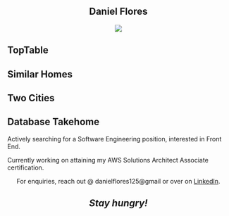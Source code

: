 
<h2 align='center'>Daniel Flores</h2>


<p align='center'>
  <img align='center' src="https://s4.gifyu.com/images/8d621f66f551b6a39072473d52280ff09f332a76b008f691.gif"></a>
</p>

TopTable
---
Similar Homes
---
Two Cities
---
Database Takehome
---

Actively searching for a Software Engineering position, interested in Front End.

Currently working on attaining my AWS Solutions Architect Associate certification.

<p align='center'>For enquiries, reach out @ danielflores125@gmail or over on <a href="https://www.linkedin.com/in/daniel-flores-52367273/">LinkedIn</a>.</p>

<h2 align='center'><i>Stay hungry!</i></h2>
